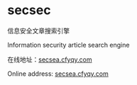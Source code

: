 # secsec

信息安全文章搜索引擎          

Information security article search engine  



在线地址：[secsea.cfyqy.com](http://secsea.cfyqy.com/)                 

Online address: [secsea.cfyqy.com](http://secsea.cfyqy.com/)
